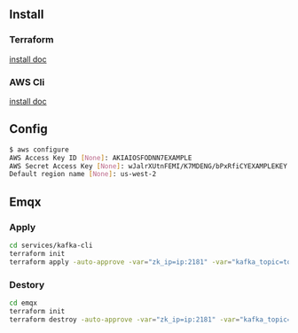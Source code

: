 ## Install
### Terraform

[install doc](https://learn.hashicorp.com/tutorials/terraform/install-cli)

### AWS Cli

[install doc](https://docs.aws.amazon.com/cli/latest/userguide/install-cliv2.html)

## Config
```bash
$ aws configure
AWS Access Key ID [None]: AKIAIOSFODNN7EXAMPLE
AWS Secret Access Key [None]: wJalrXUtnFEMI/K7MDENG/bPxRfiCYEXAMPLEKEY
Default region name [None]: us-west-2
```


## Emqx
### Apply
```bash
cd services/kafka-cli
terraform init
terraform apply -auto-approve -var="zk_ip=ip:2181" -var="kafka_topic=topic name" -var="private_key=private key"
```

### Destory
```bash
cd emqx
terraform init
terraform destroy -auto-approve -var="zk_ip=ip:2181" -var="kafka_topic=topic name" -var="private_key=private key"
```